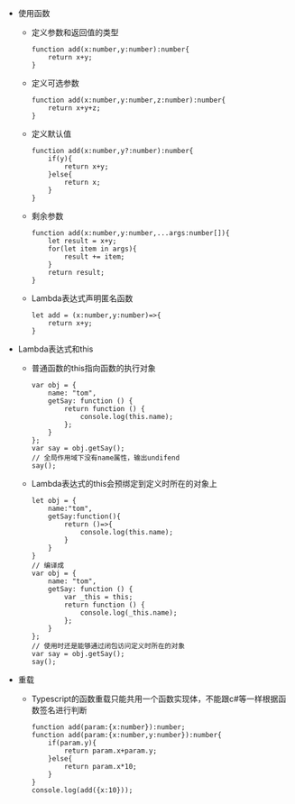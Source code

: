 + 使用函数
  + 定义参数和返回值的类型

        function add(x:number,y:number):number{
            return x+y;
        }
  + 定义可选参数

        function add(x:number,y:number,z:number):number{
            return x+y+z;
        }
  + 定义默认值

        function add(x:number,y?:number):number{
            if(y){
                return x+y;
            }else{
                return x;
            }
        }
  + 剩余参数

        function add(x:number,y:number,...args:number[]){
            let result = x+y;
            for(let item in args){
                result += item;
            }
            return result;
        }
  + Lambda表达式声明匿名函数

        let add = (x:number,y:number)=>{
            return x+y;
        }
+ Lambda表达式和this
  + 普通函数的this指向函数的执行对象

        var obj = {
            name: "tom",
            getSay: function () {
                return function () {
                    console.log(this.name);
                };
            }
        };
        var say = obj.getSay();
        // 全局作用域下没有name属性，输出undifend
        say();
  + Lambda表达式的this会预绑定到定义时所在的对象上

        let obj = {
            name:"tom",
            getSay:function(){
                return ()=>{
                    console.log(this.name);
                }
            }
        }
        // 编译成
        var obj = {
            name: "tom",
            getSay: function () {
                var _this = this;
                return function () {
                    console.log(_this.name);
                };
            }
        };
        // 使用时还是能够通过闭包访问定义时所在的对象
        var say = obj.getSay();
        say();
+ 重载
  + Typescript的函数重载只能共用一个函数实现体，不能跟c#等一样根据函数签名进行判断

        function add(param:{x:number}):number;
        function add(param:{x:number,y:number}):number{
            if(param.y){
                return param.x+param.y;
            }else{
                return param.x*10;
            }
        }
        console.log(add({x:10}));